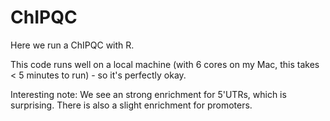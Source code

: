 # ChIPQC


Here we run a ChIPQC with R. 

This code runs well on a local machine (with 6 cores on my Mac, this takes < 5 minutes to run) - so it's perfectly okay. 

Interesting note: We see an strong enrichment for 5'UTRs, which is surprising. There is also a slight enrichment for promoters. 
